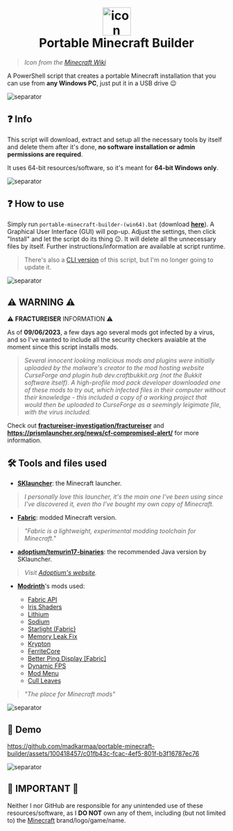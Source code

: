 <h1 align="center">
  <img src="https://static.wikia.nocookie.net/minecraft_gamepedia/images/1/12/Minecraft_Launcher_MS_Icon.png" alt="icon" style="width: 65px; height: 65px"><br>
  Portable Minecraft Builder
</h1>

> _Icon from the [Minecraft Wiki](https://minecraft.fandom.com/wiki/Minecraft_Launcher?file=Minecraft_Launcher_MS_Icon.png)_

A PowerShell script that creates a portable Minecraft installation that you can use from **any Windows PC**, just put it in a USB drive 😉

![separator](https://raw.githubusercontent.com/andreasbm/readme/master/assets/lines/rainbow.png)

## ❓ Info

This script will download, extract and setup all the necessary tools by itself and delete them after it's done, **no software installation or admin permissions are required**.

It uses 64-bit resources/software, so it's meant for **64-bit Windows only**.

![separator](https://raw.githubusercontent.com/andreasbm/readme/master/assets/lines/rainbow.png)

## ❓ How to use

Simply run `portable-minecraft-builder-(win64).bat` (download **[here](https://bit.ly/portable-mc-gui)**). A Graphical User Interface (GUI) will pop-up. Adjust the settings, then click "Install" and let the script do its thing 😉. It will delete all the unnecessary files by itself. Further instructions/information are available at script runtime.

> There's also a [CLI version](https://github.com/madkarmaa/portable-minecraft-builder/tree/master) of this script, but I'm no longer going to update it.

![separator](https://raw.githubusercontent.com/andreasbm/readme/master/assets/lines/rainbow.png)

## ⚠️ WARNING ⚠️

⚠️ **FRACTUREISER** INFORMATION ⚠️

As of **09/06/2023**, a few days ago several mods got infected by a virus, and so I've wanted to include all the security checkers avaiable at the moment since this script installs mods.

> _Several innocent looking malicious mods and plugins were initially uploaded by the malware's creator to the mod hosting website CurseForge and plugin hub dev.craftbukkit.org (not the Bukkit software itself). A high-profile mod pack developer downloaded one of these mods to try out, which infected files in their computer without their knowledge - this included a copy of a working project that would then be uploaded to CurseForge as a seemingly leigimate file, with the virus included._

Check out **[fractureiser-investigation/fractureiser](https://github.com/fractureiser-investigation/fractureiser/)** and **https://prismlauncher.org/news/cf-compromised-alert/** for more information.

## 🛠️ Tools and files used

- **[SKlauncher](https://skmedix.pl/)**: the Minecraft launcher.

> _I personally love this launcher, it's the main one I've been using since I've discovered it, even tho I've bought my own copy of Minecraft._

- **[Fabric](https://fabricmc.net/)**: modded Minecraft version.

> _"Fabric is a lightweight, experimental modding toolchain for Minecraft."_

- **[adoptium/temurin17-binaries](https://github.com/adoptium/temurin17-binaries/)**: the recommended Java version by SKlauncher.

> _Visit [Adoptium's website](https://adoptium.net/)._

- **[Modrinth](https://modrinth.com/)**'s mods used:

  - [Fabric API](https://modrinth.com/mod/fabric-api)
  - [Iris Shaders](https://modrinth.com/mod/iris)
  - [Lithium](https://modrinth.com/mod/lithium)
  - [Sodium](https://modrinth.com/mod/sodium)
  - [Starlight (Fabric)](https://modrinth.com/mod/starlight)
  - [Memory Leak Fix](https://modrinth.com/mod/memoryleakfix)
  - [Krypton](https://modrinth.com/mod/krypton)
  - [FerriteCore](https://modrinth.com/mod/ferrite-core)
  - [Better Ping Display [Fabric]](https://modrinth.com/mod/better-ping-display-fabric)
  - [Dynamic FPS](https://modrinth.com/mod/dynamic-fps)
  - [Mod Menu](https://modrinth.com/mod/modmenu)
  - [Cull Leaves](https://modrinth.com/mod/cull-leaves)

> _"The place for Minecraft mods"_

![separator](https://raw.githubusercontent.com/andreasbm/readme/master/assets/lines/rainbow.png)

## 🎥 Demo

https://github.com/madkarmaa/portable-minecraft-builder/assets/100418457/c01fb43c-fcac-4ef5-801f-b3f16787ec76

![separator](https://raw.githubusercontent.com/andreasbm/readme/master/assets/lines/rainbow.png)

## 🚨 IMPORTANT 🚨

Neither I nor GitHub are responsible for any unintended use of these resources/software, as I **DO NOT** own any of them, including (but not limited to) the [Minecraft](https://minecraft.net) brand/logo/game/name.
